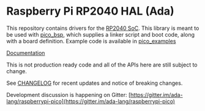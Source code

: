 # Raspberry Pi RP2040 HAL (Ada)

This repository contains drivers for the [RP2040 SoC](https://datasheets.raspberrypi.org/rp2040/rp2040-datasheet.pdf). This library is meant to be used with [pico_bsp](https://github.com/JeremyGrosser/pico_bsp), which supplies a linker script and boot code, along with a board definition. Example code is available in [pico_examples](https://github.com/JeremyGrosser/pico_examples)

[Documentation](https://pico-doc.synack.me/)

This is not production ready code and all of the APIs here are still subject to change.

See [CHANGELOG](CHANGELOG.md) for recent updates and notice of breaking changes.

Development discussion is happening on Gitter: [https://gitter.im/ada-lang/raspberrypi-pico](https://gitter.im/ada-lang/raspberrypi-pico)
